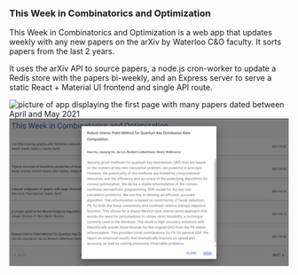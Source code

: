 ### This Week in Combinatorics and Optimization

This Week in Combinatorics and Optimization is a web app that updates weekly with any new papers on the arXiv by Waterloo C&O faculty. It sorts papers from the last 2 years.

It uses the arXiv API to source papers, a node.js cron-worker to update a Redis store with the papers bi-weekly, and an Express server to serve a static React + Material UI frontend and single API route.

![picture of app displaying the first page with many papers dated
between April and May 2021](assets/thiswkinco1.png) 
![picture of app displaying details about a single paper, including a link to the paper on arXiv](assets/thiswkinco2.png)
